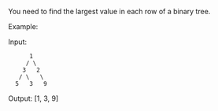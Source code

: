 You need to find the largest value in each row of a binary tree.

Example:

Input:

          1
         / \
        3   2
       / \   \
      5   3   9

Output: [1, 3, 9]
